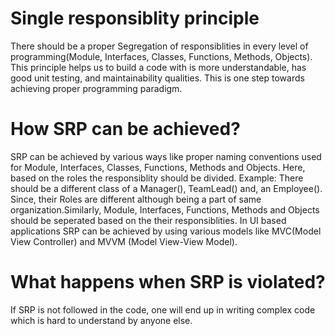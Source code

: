 # Single responsiblity principle
There should be a proper Segregation of responsiblities in every level of programming(Module, Interfaces, Classes, Functions, Methods, Objects). This principle helps us to build a code with is more understandable, has good unit testing, and  maintainability qualities. This is one step towards achieving proper programming paradigm.

# How SRP can be achieved?
SRP can be achieved by various ways like proper naming conventions used for Module, Interfaces, Classes, Functions, Methods and Objects.
Here, based on the roles the responsiblity should be divided. Example: There should be a different class of a Manager(), TeamLead() and, an Employee(). Since, their Roles are different although being a part of same organization.Similarly, Module, Interfaces, Functions, Methods and Objects should be seperated based on the their responsiblities. In UI based applications SRP can be achieved by using various models like MVC(Model View Controller) and MVVM (Model View-View Model).

# What happens when SRP is violated?
If SRP is not followed in the code, one will end up in writing complex code which is hard to understand by anyone else.
